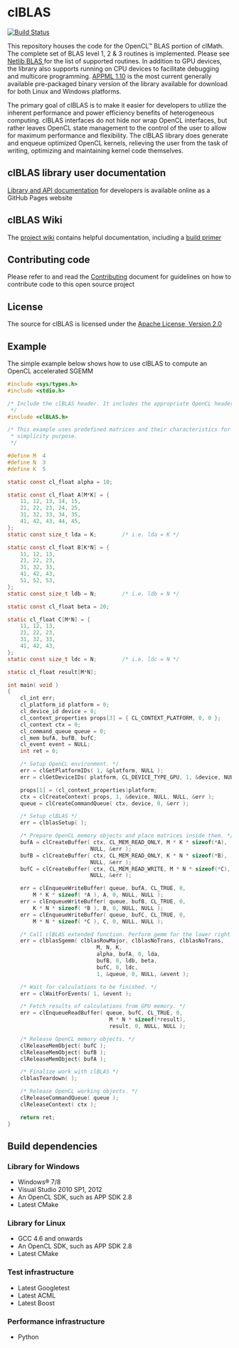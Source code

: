 clBLAS
=====
[![Build Status](https://travis-ci.org/clMathLibraries/clBLAS.png)](https://travis-ci.org/clMathLibraries/clBLAS)

This repository houses the code for the OpenCL™ BLAS portion of clMath.  The complete set of BLAS level 1, 2 & 3 routines is implemented. Please see <a href="http://www.netlib.org/blas/index.html"> Netlib BLAS </a> for the list of supported routines.  In addition to GPU devices, the library also supports running on CPU devices to facilitate debugging and multicore programming.  <a href="http://developer.amd.com/tools-and-sdks/heterogeneous-computing/amd-accelerated-parallel-processing-math-libraries/">APPML 1.10</a> is the most current generally available pre-packaged binary version of the library available for download for both Linux and Windows platforms.

The primary goal of clBLAS is to make it easier for developers to utilize the inherent performance and power efficiency benefits of heterogeneous computing.  clBLAS interfaces do not hide nor wrap OpenCL interfaces, but rather leaves OpenCL state management to the control of the user to allow for maximum performance and flexibility.  The clBLAS library does generate and enqueue optimized OpenCL kernels, relieving the user from the task of writing, optimizing and maintaining kernel code themselves.

## clBLAS library user documentation
[Library and API documentation]( http://clmathlibraries.github.io/clBLAS/ ) for developers is available online as a GitHub Pages website

## clBLAS Wiki
The [project wiki](https://github.com/clMathLibraries/clBLAS/wiki) contains helpful documentation, including a [build primer](https://github.com/clMathLibraries/clBLAS/wiki/Build)

## Contributing code
Please refer to and read the [Contributing](CONTRIBUTING.md) document for guidelines on how to contribute code to this open source project

## License
The source for clBLAS is licensed under the [Apache License, Version 2.0]( http://www.apache.org/licenses/LICENSE-2.0 )

## Example
The simple example below shows how to use clBLAS to compute an OpenCL accelerated SGEMM

```c
#include <sys/types.h>
#include <stdio.h>

/* Include the clBLAS header. It includes the appropriate OpenCL headers
 */
#include <clBLAS.h>

/* This example uses predefined matrices and their characteristics for
 * simplicity purpose.
 */

#define M  4
#define N  3
#define K  5

static const cl_float alpha = 10;

static const cl_float A[M*K] = {
    11, 12, 13, 14, 15,
    21, 22, 23, 24, 25,
    31, 32, 33, 34, 35,
    41, 42, 43, 44, 45,
};
static const size_t lda = K;        /* i.e. lda = K */

static const cl_float B[K*N] = {
    11, 12, 13,
    21, 22, 23,
    31, 32, 33,
    41, 42, 43,
    51, 52, 53,
};
static const size_t ldb = N;        /* i.e. ldb = N */

static const cl_float beta = 20;

static cl_float C[M*N] = {
    11, 12, 13,
    21, 22, 23,
    31, 32, 33,
    41, 42, 43, 
};
static const size_t ldc = N;        /* i.e. ldc = N */

static cl_float result[M*N];

int main( void )
{
    cl_int err;
    cl_platform_id platform = 0;
    cl_device_id device = 0;
    cl_context_properties props[3] = { CL_CONTEXT_PLATFORM, 0, 0 };
    cl_context ctx = 0;
    cl_command_queue queue = 0;
    cl_mem bufA, bufB, bufC;
    cl_event event = NULL;
    int ret = 0;

    /* Setup OpenCL environment. */
    err = clGetPlatformIDs( 1, &platform, NULL );
    err = clGetDeviceIDs( platform, CL_DEVICE_TYPE_GPU, 1, &device, NULL );

    props[1] = (cl_context_properties)platform;
    ctx = clCreateContext( props, 1, &device, NULL, NULL, &err );
    queue = clCreateCommandQueue( ctx, device, 0, &err );

    /* Setup clBLAS */
    err = clblasSetup( );

    /* Prepare OpenCL memory objects and place matrices inside them. */
    bufA = clCreateBuffer( ctx, CL_MEM_READ_ONLY, M * K * sizeof(*A),
                          NULL, &err );
    bufB = clCreateBuffer( ctx, CL_MEM_READ_ONLY, K * N * sizeof(*B),
                          NULL, &err );
    bufC = clCreateBuffer( ctx, CL_MEM_READ_WRITE, M * N * sizeof(*C),
                          NULL, &err );

    err = clEnqueueWriteBuffer( queue, bufA, CL_TRUE, 0,
        M * K * sizeof( *A ), A, 0, NULL, NULL );
    err = clEnqueueWriteBuffer( queue, bufB, CL_TRUE, 0,
        K * N * sizeof( *B ), B, 0, NULL, NULL );
    err = clEnqueueWriteBuffer( queue, bufC, CL_TRUE, 0,
        M * N * sizeof( *C ), C, 0, NULL, NULL );

    /* Call clBLAS extended function. Perform gemm for the lower right sub-matrices */
    err = clblasSgemm( clblasRowMajor, clblasNoTrans, clblasNoTrans, 
							M, N, K,
							alpha, bufA, 0, lda,
							bufB, 0, ldb, beta,
							bufC, 0, ldc,
							1, &queue, 0, NULL, &event );

    /* Wait for calculations to be finished. */
    err = clWaitForEvents( 1, &event );

    /* Fetch results of calculations from GPU memory. */
    err = clEnqueueReadBuffer( queue, bufC, CL_TRUE, 0,
                                M * N * sizeof(*result),
                                result, 0, NULL, NULL );

    /* Release OpenCL memory objects. */
    clReleaseMemObject( bufC );
    clReleaseMemObject( bufB );
    clReleaseMemObject( bufA );

    /* Finalize work with clBLAS */
    clblasTeardown( );

    /* Release OpenCL working objects. */
    clReleaseCommandQueue( queue );
    clReleaseContext( ctx );

    return ret;
}
```

## Build dependencies
### Library for Windows
*  Windows® 7/8
*  Visual Studio 2010 SP1, 2012
*  An OpenCL SDK, such as APP SDK 2.8
*  Latest CMake

### Library for Linux
*  GCC 4.6 and onwards
*  An OpenCL SDK, such as APP SDK 2.8
*  Latest CMake

### Test infrastructure
* Latest Googletest
* Latest ACML 
* Latest Boost

### Performance infrastructure
* Python
